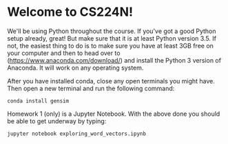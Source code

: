 # Welcome to CS224N!

We'll be using Python throughout the course. If you've got a good Python setup already, great! But make sure that it is at least Python version 3.5. If not, the easiest thing to do is to make sure you have at least 3GB free on your computer and then to head over to (https://www.anaconda.com/download/) and install the Python 3 version of Anaconda. It will work on any operating system.

After you have installed conda, close any open terminals you might have. Then open a new terminal and run the following command:

```shell
conda install gensim
```

Homework 1 (only) is a Jupyter Notebook. With the above done you should be able to get underway by typing:

```shell
jupyter notebook exploring_word_vectors.ipynb
```

